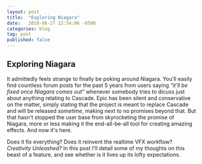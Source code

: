 ```yaml
---
layout: post
title:  "Exploring Niagara"
date:   2018-06-27 12:54:06 -0500
categories: blog
tag: post
published: false
---
```


## Exploring Niagara

It admittedly feels strange to finally be poking around Niagara. You'll easily find countless forum posts for the past 5 years from users saying _"it'll be fixed once Niagara comes out"_ whenever somebody tries to dicuss just about anything relating to Cascade. Epic has been silent and conservative on the matter, simply stating that the project is meant to replace Cascade and will be released _sometime_, making next to no promises beyond that. But that hasn't stopped the user base from skyrocketing the promise of Niagara, more or less making it the end-all-be-all tool for creating amazing effects. And now it's here. 

Does it fix everything? Does it reinvent the realtime VFX workflow? _Creativity Unleashed?_ In this post I'll detail some of my thoughts on this beast of a feature, and see whether is it lives up its lofty expectations.

